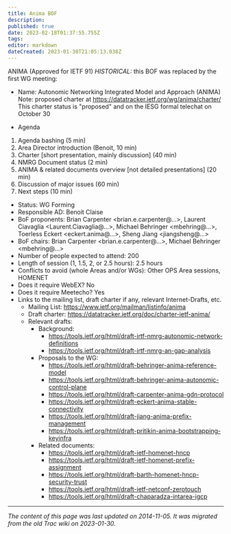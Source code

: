 ```yaml
---
title: Anima BOF
description: 
published: true
date: 2023-02-18T01:37:55.755Z
tags: 
editor: markdown
dateCreated: 2023-01-30T21:05:13.038Z
---
```


ANIMA (Approved for IETF 91) 
*HISTORICAL:* this BOF was replaced by the first WG meeting:

- Name: Autonomic Networking Integrated Model and Approach (ANIMA)
 Note: proposed charter at https://datatracker.ietf.org/wg/anima/charter/ This charter status is "proposed" and on the IESG formal telechat on October 30

- Agenda
1. Agenda bashing (5 min)
2. Area Director introduction (Benoit, 10 min)
3. Charter [short presentation, mainly discussion] (40 min)
4. NMRG Document status (2 min)
5. ANIMA & related documents overview [not detailed presentations] (20 min)
6. Discussion of major issues (60 min)
7. Next steps (10 min)
- Status: WG Forming
- Responsible AD: Benoit Claise
- BoF proponents: Brian Carpenter <brian.e.carpenter@…>, Laurent Ciavaglia <Laurent.Ciavaglia@…>, Michael Behringer <mbehring@…>, Toerless Eckert <eckert.anima@…>, Sheng Jiang <jiangsheng@…>
- BoF chairs: Brian Carpenter <brian.e.carpenter@…>, Michael Behringer <mbehring@…>
- Number of people expected to attend: 200
- Length of session (1, 1.5, 2, or 2.5 hours): 2.5 hours
- Conflicts to avoid (whole Areas and/or WGs): Other OPS Area sessions, HOMENET
- Does it require WebEX? No
- Does it require Meetecho? Yes
- Links to the mailing list, draft charter if any, relevant Internet-Drafts, etc.
	- Mailing List: https://www.ietf.org/mailman/listinfo/anima
	- Draft charter: https://datatracker.ietf.org/doc/charter-ietf-anima/
	- Relevant drafts:
		- Background:
			- https://tools.ietf.org/html/draft-irtf-nmrg-autonomic-network-definitions
			- https://tools.ietf.org/html/draft-irtf-nmrg-an-gap-analysis
		- Proposals to the WG:
			- https://tools.ietf.org/html/draft-behringer-anima-reference-model
			- https://tools.ietf.org/html/draft-behringer-anima-autonomic-control-plane
			- https://tools.ietf.org/html/draft-carpenter-anima-gdn-protocol
			- https://tools.ietf.org/html/draft-eckert-anima-stable-connectivity
			- https://tools.ietf.org/html/draft-jiang-anima-prefix-management
			- https://tools.ietf.org/html/draft-pritikin-anima-bootstrapping-keyinfra
		- Related documents:
			- https://tools.ietf.org/html/draft-ietf-homenet-hncp
			- https://tools.ietf.org/html/draft-ietf-homenet-prefix-assignment
			- https://tools.ietf.org/html/draft-barth-homenet-hncp-security-trust
			- https://tools.ietf.org/html/draft-ietf-netconf-zerotouch
			- https://tools.ietf.org/html/draft-chaparadza-intarea-igcp
      &nbsp;
&nbsp;
&nbsp;

---

*The content of this page was last updated on 2014-11-05. It was migrated from the old Trac wiki on 2023-01-30.*